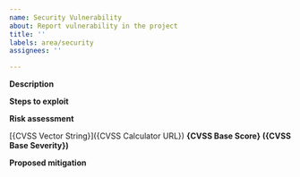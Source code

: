 ```yaml
---
name: Security Vulnerability
about: Report vulnerability in the project
title: ''
labels: area/security
assignees: ''

---
```


<!-- Thank you for your contribution. Before you submit the issue:
1. Search open and closed issues for duplicates.
2. Read the contributing guidelines.
3. In case of vulnerabilities of CVSS Base Score *7.0* or above, send an email directly to kyma-security@googlegroups.com instead of using this issue tracker. You can also use email for vulnerabilities with lower severity if you prefer to keep your report confidential.
-->

**Description**

<!-- Provide a clear and concise description of the vulnerability.
Describe where it appears, when it occurred, and what it affects.  -->

<!-- Provide relevant technical details such as the browser name and version, or the operating system. -->

**Steps to exploit**

<!-- List the steps an attacker would follow to exploit the vulnerability. Attach any files, links, code samples, or screenshots that could help in reproducing the attack. -->

**Risk assessment**

<!-- Propose a CVSSv3.0 Base Score for the vulnerability.
Please use the CVSS calculator at https://www.first.org/cvss/calculator/3.0 and fill in the risk metrics for the CVSS Base Score. Then replace the placeholders in the following template: -->
[{CVSS Vector String}]({CVSS Calculator URL}) **{CVSS Base Score} ({CVSS Base Severity})**
<!--
For example:
[CVSS:3.0/AV:N/AC:L/PR:L/UI:N/S:U/C:H/I:L/A:N](https://www.first.org/cvss/calculator/3.0#CVSS:3.0/AV:N/AC:L/PR:L/UI:N/S:U/C:H/I:L/A:N) **7.1 (High)**

Placeholder details:
* {CVSS Vector String}: 
  Vector String representation of the CVSS metrics, as displayed by the CVSS calculator. 
  For example: CVSS:3.0/AV:N/AC:L/PR:L/UI:N/S:U/C:H/I:L/A:N
* {CVSS Calculator URL}:
  A deeplink to the CVSS calculator with the metrics that you propose. 
  Automatically appears in your browser's URL bar after you filled in the metrics.
  Contains the {CVSS Vector String}.
  For example: https://www.first.org/cvss/calculator/3.0#CVSS:3.0/AV:N/AC:L/PR:L/UI:N/S:U/C:H/I:L/A:N
* {CVSS Base Score}:
  The numeric risk score determined by the CVSS calculator.
  Appears prominently in the upper right corner of the base score area. Ranges from 0 to 10.
  For example: 7.1
* {CVSS Base Severity}:
  A textual classification of the {CVSS Base Score}.
  Appears right underneath the {CVSS Base Score} in the calculator.
  Possible values are "None", "Low", "Medium", "High", and "Critical".
  For example: High
-->

<!-- Feel free to leave a brief note here that explains the chosen CVSS metrics.-->


**Proposed mitigation**

<!-- Optionally, add any suggestions on how you would like to see this vulnerability mitigated. -->
